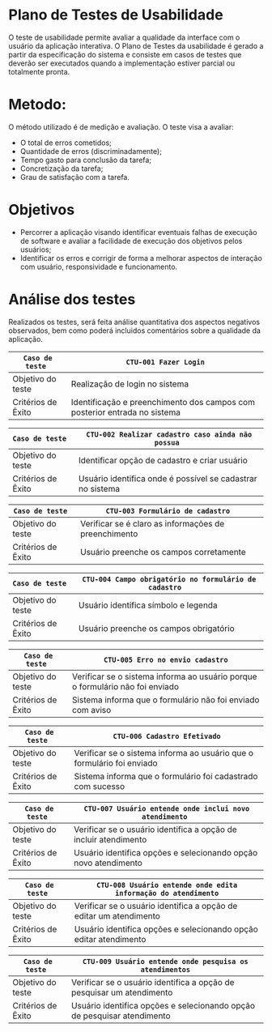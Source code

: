 # Plano de Testes de Usabilidade

O teste de usabilidade permite avaliar a qualidade da interface com o usuário da aplicação interativa. O Plano de Testes da usabilidade é gerado a partir da especificação do sistema e consiste em casos de testes que deverão ser executados quando a implementação estiver parcial ou totalmente pronta.

# Metodo: 
O método utilizado é de medição e avaliação. O teste visa a avaliar: 
  - O total de erros cometidos;
  - Quantidade de erros (discriminadamente);
  - Tempo gasto para conclusão da tarefa;
  - Concretização da tarefa;
  - Grau de satisfação com a tarefa.

# Objetivos
  - Percorrer a aplicação visando identificar eventuais falhas de execução de software e avaliar a facilidade de execução dos objetivos pelos usuários;
  - Identificar os erros e corrigir de forma a melhorar aspectos de interação com usuário, responsividade e funcionamento.

# Análise dos testes
Realizados os testes, será feita análise quantitativa dos aspectos negativos observados, bem como poderá incluidos comentários sobre a qualidade da aplicação. 


| `Caso de teste ` | ` CTU-001 Fazer Login `                   | 
|--------------------|--------------------------------------------------------| 
| Objetivo do teste            | Realização de login no sistema                   |  
| Critérios de Êxito           | Identificação e preenchimento dos campos com posterior entrada no sistema| 

| `Caso de teste ` | ` CTU-002 Realizar cadastro caso ainda não possua  `                    | 
|--------------------|--------------------------------------------------------| 
| Objetivo do teste            | Identificar opção de cadastro e criar usuário                 |  
| Critérios de Êxito           | Usuário identifica onde é possível se cadastrar no sistema| 


| `Caso de teste ` | ` CTU-003 Formulário de cadastro  `                    | 
|--------------------|--------------------------------------------------------| 
| Objetivo do teste            | Verificar se é claro as informações de preenchimento             |  
| Critérios de Êxito           | Usuário preenche os campos corretamente  | 


| `Caso de teste ` | ` CTU-004 Campo obrigatório no formulário de cadastro   `                    | 
|--------------------|--------------------------------------------------------| 
| Objetivo do teste            | Usuário identifica símbolo e legenda                    |  
| Critérios de Êxito           | Usuário preenche os campos obrigatório|

| `Caso de teste ` | ` CTU-005 Erro no envio cadastro `                    | 
|--------------------|--------------------------------------------------------| 
| Objetivo do teste            | Verificar se o sistema informa ao usuário porque o formulário não foi enviado                    |  
| Critérios de Êxito           | Sistema informa que o formulário não foi enviado com aviso| 

| `Caso de teste ` | ` CTU-006 Cadastro Efetivado `                    | 
|--------------------|--------------------------------------------------------| 
| Objetivo do teste            | Verificar se o sistema informa ao usuário que o formulário foi enviado                   |  
| Critérios de Êxito           | Sistema informa que o formulário  foi cadastrado com sucesso| 

| `Caso de teste ` | ` CTU-007 Usuário entende onde inclui novo atendimento  `                    | 
|--------------------|--------------------------------------------------------| 
| Objetivo do teste            | Verificar se o usuário identifica a opção de incluir atendimento                    |  
| Critérios de Êxito           | Usuário identifica opções e selecionando opção novo atendimento| 

| `Caso de teste ` | ` CTU-008 Usuário entende onde edita informação do atendimento `                    | 
|--------------------|--------------------------------------------------------| 
| Objetivo do teste            | Verificar se o usuário identifica a opção de editar um atendimento                   |  
| Critérios de Êxito           | Usuário identifica opções e selecionando opção editar atendimento | 

| `Caso de teste ` | ` CTU-009 Usuário entende onde pesquisa os atendimentos `                    | 
|--------------------|--------------------------------------------------------| 
| Objetivo do teste            | Verificar se o usuário identifica a opção de pesquisar um atendimento                   |  
| Critérios de Êxito           | Usuário identifica opções e selecionando opção de pesquisar atendimento| 



